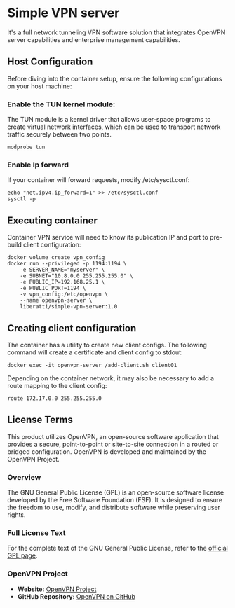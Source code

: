 # Simple VPN server

It's a full network tunneling VPN software solution that integrates OpenVPN server capabilities and enterprise management capabilities.

## Host Configuration
Before diving into the container setup, ensure the following configurations on your host machine:

### Enable the TUN kernel module:
The TUN module is a kernel driver that allows user-space programs to create virtual network interfaces, which can be used to transport network traffic securely between two points.

```
modprobe tun
```

### Enable Ip forward
If your container will forward requests, modify /etc/sysctl.conf:

```
echo "net.ipv4.ip_forward=1" >> /etc/sysctl.conf
sysctl -p
```

## Executing container
Container VPN service will need to know its publication IP and port to pre-build client configuration:

```
docker volume create vpn_config
docker run --privileged -p 1194:1194 \
    -e SERVER_NAME="myserver" \
    -e SUBNET="10.8.0.0 255.255.255.0" \
    -e PUBLIC_IP=192.168.25.1 \
    -e PUBLIC_PORT=1194 \
    -v vpn_config:/etc/openvpn \
    --name openvpn-server \
    liberatti/simple-vpn-server:1.0
```

## Creating client configuration

The container has a utility to create new client configs. The following command will create a certificate and client config to stdout:

```
docker exec -it openvpn-server /add-client.sh client01
```

Depending on the container network, it may also be necessary to add a route mapping to the client config:

```
route 172.17.0.0 255.255.255.0
```

## License Terms

This product utilizes OpenVPN, an open-source software application that provides a secure, point-to-point or site-to-site connection in a routed or bridged configuration. OpenVPN is developed and maintained by the OpenVPN Project.

### Overview

The GNU General Public License (GPL) is an open-source software license developed by the Free Software Foundation (FSF). It is designed to ensure the freedom to use, modify, and distribute software while preserving user rights.

### Full License Text

For the complete text of the GNU General Public License, refer to the [official GPL page](https://www.gnu.org/licenses/gpl.html).


### OpenVPN Project

- **Website:** [OpenVPN Project](https://openvpn.net/)
- **GitHub Repository:** [OpenVPN on GitHub](https://github.com/OpenVPN)